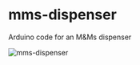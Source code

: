 # mms-dispenser
Arduino code for an M&amp;Ms dispenser

![mms-dispenser](https://user-images.githubusercontent.com/5860729/151228811-12450e71-abfd-4ec6-8e34-1062e9868183.jpeg)

